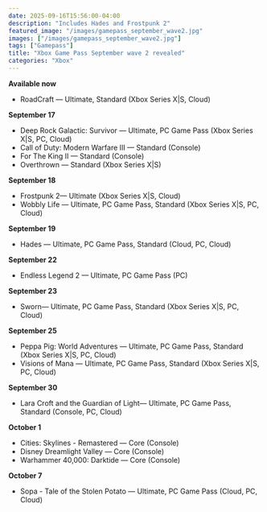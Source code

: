 ```yaml
---
date: 2025-09-16T15:56:00-04:00
description: "Includes Hades and Frostpunk 2"
featured_image: "/images/gamepass_september_wave2.jpg"
images: ["/images/gamepass_september_wave2.jpg"]
tags: ["Gamepass"]
title: "Xbox Game Pass September wave 2 revealed"
categories: "Xbox"
---
```

**Available now**
- RoadCraft — Ultimate, Standard (Xbox Series X|S, Cloud)

**September 17**
- Deep Rock Galactic: Survivor — Ultimate, PC Game Pass (Xbox Series X|S, PC, Cloud)
- Call of Duty: Modern Warfare III — Standard (Console)
- For The King II — Standard (Console)
- Overthrown — Standard (Xbox Series X|S)

**September 18**
- Frostpunk 2— Ultimate (Xbox Series X|S, Cloud)
- Wobbly Life — Ultimate, PC Game Pass, Standard (Xbox Series X|S, PC, Cloud)

**September 19**
- Hades — Ultimate, PC Game Pass, Standard (Cloud, PC, Cloud)

**September 22**
- Endless Legend 2 — Ultimate, PC Game Pass (PC)

**September 23**
- Sworn— Ultimate, PC Game Pass, Standard (Xbox Series X|S, PC, Cloud)

**September 25**
- Peppa Pig: World Adventures — Ultimate, PC Game Pass, Standard (Xbox Series X|S, PC, Cloud)
- Visions of Mana — Ultimate, PC Game Pass, Standard (Xbox Series X|S, PC, Cloud)

**September 30**
- Lara Croft and the Guardian of Light— Ultimate, PC Game Pass, Standard (Console, PC, Cloud)

**October 1**
- Cities: Skylines - Remastered — Core (Console)
- Disney Dreamlight Valley — Core (Console)
- Warhammer 40,000: Darktide — Core (Console)

**October 7**
- Sopa - Tale of the Stolen Potato — Ultimate, PC Game Pass (Cloud, PC, Cloud)